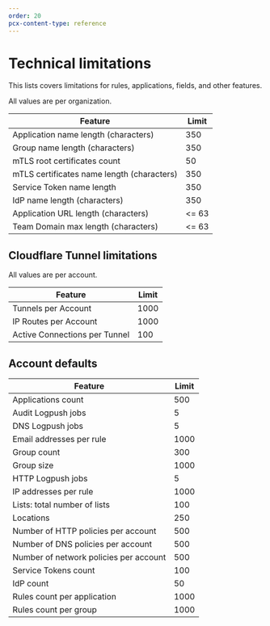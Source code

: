 ```yaml
---
order: 20
pcx-content-type: reference
---
```


# Technical limitations

This lists covers limitations for rules, applications, fields, and other features.

All values are per organization.

<TableWrap>

| Feature | Limit |
| ------- | ----- |
| Application name length (characters) | 350 |
| Group name length (characters) | 350 |
| mTLS root certificates count | 50 |
| mTLS certificates name length (characters) | 350 |
| Service Token name length | 350 |
| IdP name length (characters) | 350 |
| Application URL length (characters) | <= 63 |
| Team Domain max length (characters) | <= 63 |

</TableWrap>

## Cloudflare Tunnel limitations

All values are per account.

<TableWrap>

| Feature | Limit |
| ------- | ----- |
| Tunnels per Account | 1000 |
| IP Routes per Account | 1000 |
| Active Connections per Tunnel | 100 |

</TableWrap>

## Account defaults

| Feature | Limit |
| ------- | ----- |
| Applications count | 500 |
| Audit Logpush jobs | 5 |
| DNS Logpush jobs | 5 |
| Email addresses per rule | 1000 |
| Group count | 300 |
| Group size | 1000 |
| HTTP Logpush jobs | 5 |
| IP addresses per rule | 1000 |
| Lists: total number of lists | 100 |
| Locations | 250 |
| Number of HTTP policies per account | 500 |
| Number of DNS policies per account | 500 |
| Number of network policies per account | 500 |
| Service Tokens count | 100 |
| IdP count | 50 |
| Rules count per application | 1000 |
| Rules count per group | 1000 |
